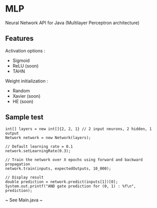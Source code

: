 # MLP
Neural Network API for Java (Multilayer Perceptron architecture)

## Features
Activation options :
- Sigmoid
- ReLU (soon)
- TAHN

Weight initialization :
- Random
- Xavier (soon)
- HE (soon)

## Sample test

    int[] layers = new int[]{2, 2, 1} // 2 input neurons, 2 hidden, 1 output
    Network network = new Network(layers);

    // Default learning rate = 0.1
    network.setLearningRate(0.3);

    // Train the network over X epochs using forward and backward propagation
    network.train(inputs, expectedOutputs, 10_000);

    // Display result
    double prediction = network.predict(inputs[1])[0];
    System.out.printf("AND gate prediction for (0, 1) : %f\n", prediction);


~ See Main.java ~
